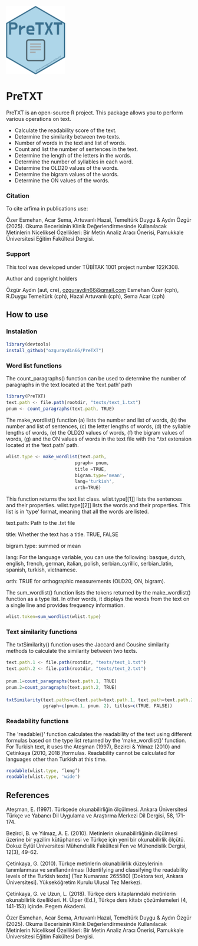 
![Logo](https://github.com/ozguraydin66/PreTXT/blob/main/documents/pretxt_sm.png?raw=true)

    
# PreTXT

PreTXT is an open-source R project. This package allows you to perform various operations on text.

- Calculate the readability score of the text.
- Determine the similarity between two texts.
- Number of words in the text and list of words.
- Count and list the number of sentences in the text.
- Determine the length of the letters in the words.
- Determine the number of syllables in each word.
- Determine the OLD20 values of the words.
- Determine the bigram values of the words.
- Determine the ON values of the words.

### Citation

To cite arfima in publications use:

Özer Esmehan, Acar Sema, Artuvanlı Hazal, Temeltürk Duygu & Aydın Özgür (2025). Okuma Becerisinin Klinik Değerlendirmesinde Kullanılacak Metinlerin Niceliksel Özellikleri: Bir Metin Analiz Aracı Önerisi, Pamukkale Üniversitesi Eğitim Fakültesi Dergisi.

### Support

This tool was developed under TÜBİTAK 1001 project number 122K308.  

Author and copyright holders

Özgür Aydın (aut, cre), ozguraydin66@gmail.com 
Esmehan Özer (cph), R.Duygu Temeltürk (cph), Hazal Artuvanlı (cph), Sema Acar (cph)


## How to use

### Instalation
```javascript
library(devtools)
install_github("ozguraydin66/PreTXT")
```
### Word list functions

The count_paragraphs() function can be used to determine the number of paragraphs in the text located at the ‘text.path’ path
```javascript
library(PreTXT)
text.path <- file.path(rootdir, "texts/text_1.txt") 
pnum <- count_paragraphs(text.path, TRUE)
```
The make_wordlist() function (a) lists the number and list of words, (b) the number and list of sentences, (c) the letter lengths of words, (d) the syllable lengths of words, (e) the OLD20 values of words, (f) the bigram values of words, (g) and the ON values of words in the text file with the *.txt extension located at the ‘text.path’ path.
```javascript
wlist.type <- make_wordlist(text.path,
                          pgraph= pnum,
                          title =TRUE,
                          bigram.type='mean',
                          lang='turkish', 
                          orth=TRUE)

```
This function returns the text list class. wlist.type[[1]] lists the sentences and their properties.
wlist.type[[2]] lists the words and their properties. This list is in ‘type’ format, meaning that all the words are listed.

text.path: Path to the .txt file

title: Whether the text has a title. TRUE, FALSE

bigram.type: summed or mean

lang: For the language variable, you can use the following: basque, dutch, english, french, german, italian, polish, serbian_cyrillic, serbian_latin, spanish, turkish, vietnamese.

orth: TRUE for orthographic measurements (OLD20, ON, bigram).

The sum_wordlist() function lists the tokens returned by the make_wordlist() function as a type list. In other words, it displays the words from the text on a single line and provides frequency information.
```javascript
wlist.token=sum_wordlist(wlist.type)
```
### Text similarity functions

The txtSimilarity() function uses the Jaccard and Cousine similarity methods to calculate the similarity between two texts.
```javascript
text.path.1 <- file.path(rootdir, "texts/text_1.txt")
text.path.2 <- file.path(rootdir, "texts/text_2.txt")

pnum.1=count_paragraphs(text.path.1, TRUE)
pnum.2=count_paragraphs(text.path.2, TRUE)

txtSimilarity(text.paths=c(text.path=text.path.1, text.path=text.path.2), 
              pgraph=c(pnum.1, pnum. 2), titles=c(TRUE, FALSE))
```
### Readability functions

The 'readable()' function calculates the readability of the text using different formulas based on the type list returned by the 'make_wordlist()' function. For Turkish text, it uses the Ateşman (1997), Bezirci & Yılmaz (2010) and Çetinkaya (2010, 2018 )formulas. Readability cannot be calculated for languages other than Turkish at this time.
```javascript
readable(wlist.type, ‘long’)
readable(wlist.type, 'wide')

```
## References

Ateşman, E. (1997). Türkçede okunabilirliğin ölçülmesi. Ankara Üniversitesi Türkçe ve Yabancı Dil Uygulama ve Araştırma Merkezi Dil Dergisi, 58, 171-174. 

Bezirci, B. ve Yılmaz, A. E. (2010). Metinlerin okunabilirliğinin ölçülmesi üzerine bir yazilim kütüphanesi ve Türkçe için yeni bir okunabilirlik ölçütü. Dokuz Eylül Üniversitesi Mühendislik Fakültesi Fen ve Mühendislik Dergisi, 12(3), 49-62.

Çetinkaya, G. (2010). Türkçe metinlerin okunabilirlik düzeylerinin tanımlanması ve sınıflandırılması [Identifying and classifying the readability levels of the Turkish texts] (Tez Numarası: 265580) [Doktora tezi, Ankara Üniversitesi]. Yükseköğretim Kurulu Ulusal Tez Merkezi.

Çetinkaya, G. ve Uzun, L. (2018). Türkçe ders kitaplarındaki metinlerin okunabilirlik özellikleri. H. Ülper (Ed.), Türkçe ders kitabı çözümlemeleri (4, 141-153) içinde.  Pegem Akademi.

Özer Esmehan, Acar Sema, Artuvanlı Hazal, Temeltürk Duygu & Aydın Özgür (2025). Okuma Becerisinin Klinik Değerlendirmesinde Kullanılacak Metinlerin Niceliksel Özellikleri: Bir Metin Analiz Aracı Önerisi, Pamukkale Üniversitesi Eğitim Fakültesi Dergisi.


  